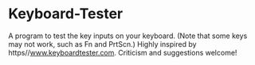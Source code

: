 # Keyboard-Tester
A program to test the key inputs on your keyboard. (Note that some keys may not work, such as Fn and PrtScn.) Highly inspired by https//www.keyboardtester.com. Criticism and suggestions welcome!